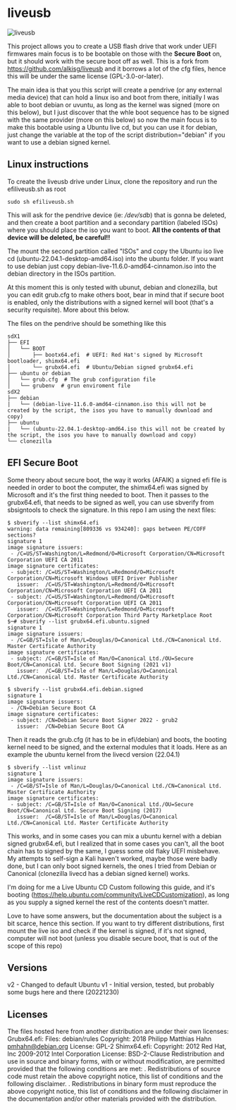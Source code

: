 # liveusb

![liveusb](https://github.com/kabutor/liveusb/raw/main/liveusb.png)

This project allows you to create a USB flash drive that work under UEFI firmwares main focus is to be bootable on those with the **Secure Boot** on, but it should work with the secure boot off as well. 
This is a fork from https://github.com/alkisg/liveusb and it borrows a lot of the cfg files, hence this will be under the same license (GPL-3.0-or-later).
 
The main idea is that you this script will create a pendrive (or any external media device) that can hold a linux iso and boot from there, initially I was able to boot debian or uvuntu, as long as the kernel was signed (more on this below), but I just discover that the whle boot sequence has to be signed with the same provider (more on this below) so now the main focus is to make this bootable using a Ubuntu live cd, but you can use it for debian, just change the variable at the top of the script distribution="debian" if you want to use a debian signed kernel.

## Linux instructions

To create the liveusb drive under Linux, clone the repository and run the efiliveusb.sh as root

```shell
sudo sh efiliveusb.sh
```

This will ask for the pendrive device (ie: */dev/sdb*) that is gonna be deleted, and then create a boot partition and a secondary partition (labeled ISOs) where you should place the iso you want to boot. 
**All the contents of that device will be deleted, be careful!!**

The mount the second partition called "ISOs" and copy the Ubuntu iso live cd (ubuntu-22.04.1-desktop-amd64.iso) into the ubuntu folder. If you want to use debian just copy debian-live-11.6.0-amd64-cinnamon.iso into the debian directory in the ISOs partition.

At this moment this is only tested with ubunut, debian and clonezilla, but you can edit grub.cfg to make others boot, bear in mind that if secure boot is enabled, only the distributions with a signed kernel will boot (that's a security requisite). More about this below.

The files on the pendrive should be something like this

```
sdX1
├── EFI
│   └── BOOT
│       ├── bootx64.efi  # UEFI: Red Hat's signed by Microsoft bootloader, shimx64.efi
│       └── grubx64.efi  # Ubuntu/Debian signed grubx64.efi
├── ubuntu or debian
│   └── grub.cfg  # The grub configuration file
│   └── grubenv  # grun enviroment file
sdX2
├── debian
|   └── (debian-live-11.6.0-amd64-cinnamon.iso this will not be created by the script, the isos you have to manually download and copy)
├── ubuntu
|   └── (ubuntu-22.04.1-desktop-amd64.iso this will not be created by the script, the isos you have to manually download and copy)
└── clonezilla

```
## EFI Secure Boot

Some theory about secure boot, the way it works (AFAIK) a signed efi file is needed in order to boot the computer, the shimx64.efi was signed by Microsoft and it's the first thing needed to boot. Then it passes to the grubx64.efi, that needs to be signed as well, you can use sbverify from sbsigntools to check the signature.
In this repo I am using the next files:

```
$ sbverify --list shimx64.efi 
warning: data remaining[809336 vs 934240]: gaps between PE/COFF sections?
signature 1
image signature issuers:
 - /C=US/ST=Washington/L=Redmond/O=Microsoft Corporation/CN=Microsoft Corporation UEFI CA 2011
image signature certificates:
 - subject: /C=US/ST=Washington/L=Redmond/O=Microsoft Corporation/CN=Microsoft Windows UEFI Driver Publisher
   issuer:  /C=US/ST=Washington/L=Redmond/O=Microsoft Corporation/CN=Microsoft Corporation UEFI CA 2011
 - subject: /C=US/ST=Washington/L=Redmond/O=Microsoft Corporation/CN=Microsoft Corporation UEFI CA 2011
   issuer:  /C=US/ST=Washington/L=Redmond/O=Microsoft Corporation/CN=Microsoft Corporation Third Party Marketplace Root
$─# sbverify --list grubx64.efi.ubuntu.signed 
signature 1
image signature issuers:
 - /C=GB/ST=Isle of Man/L=Douglas/O=Canonical Ltd./CN=Canonical Ltd. Master Certificate Authority
image signature certificates:
 - subject: /C=GB/ST=Isle of Man/O=Canonical Ltd./OU=Secure Boot/CN=Canonical Ltd. Secure Boot Signing (2021 v1)
   issuer:  /C=GB/ST=Isle of Man/L=Douglas/O=Canonical Ltd./CN=Canonical Ltd. Master Certificate Authority

$ sbverify --list grubx64.efi.debian.signed
signature 1
image signature issuers:
 - /CN=Debian Secure Boot CA
image signature certificates:
 - subject: /CN=Debian Secure Boot Signer 2022 - grub2
   issuer:  /CN=Debian Secure Boot CA

```

Then it reads the grub.cfg (it has to be in efi/debian) and boots, the booting kernel need to be signed, and the external modules that it loads. Here as an example the ubuntu kernel from the livecd version (22.04.1)
```
$ sbverify --list vmlinuz 
signature 1
image signature issuers:
 - /C=GB/ST=Isle of Man/L=Douglas/O=Canonical Ltd./CN=Canonical Ltd. Master Certificate Authority
image signature certificates:
 - subject: /C=GB/ST=Isle of Man/O=Canonical Ltd./OU=Secure Boot/CN=Canonical Ltd. Secure Boot Signing (2017)
   issuer:  /C=GB/ST=Isle of Man/L=Douglas/O=Canonical Ltd./CN=Canonical Ltd. Master Certificate Authority
```

This works, and in some cases you can mix a ubuntu kernel with a debian signed grubx64.efi, but I realized that in some cases you can't, all the boot chain has to signed by the same, I guess some old flaky UEFI misbehave. My attempts to self-sign a Kali haven't worked, maybe those were badly done, but I can only boot signed kernels, the ones I tried from Debian or Canonical (clonezilla livecd has a debian signed kernel) works. 

I'm doing for me a Live Ubuntu CD Custom following this guide, and it's booting (https://help.ubuntu.com/community/LiveCDCustomization), as long as you supply a signed kernel the rest of the contents doesn't matter.

Love to have some answers, but the documentation about the subject is a bit scarce, hence this section. If you want to try different distributions, first mount the live iso and check if the kernel is signed, if it's not signed, computer will not boot (unless you disable secure boot, that is out of the scope of this repo)


## Versions
v2 - Changed to default Ubuntu
v1 - Initial version, tested, but probably some bugs here and there (20221230)

## Licenses
The files hosted here from another distribution are under their own licenses:
Grubx64.efi:
Files: debian/rules
Copyright: 2018 Philipp Matthias Hahn <pmhahn@debian.org>
License: GPL-2
Shimx64.efi:
Copyright: 2012 Red Hat, Inc
        2009-2012 Intel Corporation
License: BSD-2-Clause
 Redistribution and use in source and binary forms, with or without
 modification, are permitted provided that the following conditions
 are met:
 .
 Redistributions of source code must retain the above copyright
 notice, this list of conditions and the following disclaimer.
 .
 Redistributions in binary form must reproduce the above copyright
 notice, this list of conditions and the following disclaimer in the
 documentation and/or other materials provided with the
 distribution.
